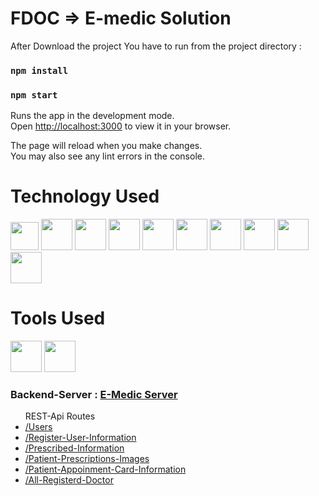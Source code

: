 # FDOC => E-medic Solution
After Download the project You have to run from the project directory :

### `npm install`
### `npm start`

Runs the app in the development mode.\
Open [http://localhost:3000](http://localhost:3000) to view it in your browser.

The page will reload when you make changes.\
You may also see any lint errors in the console.
# Technology Used
<img src="https://i.ibb.co/3zrQSDj/pngaaa-com-4178975.png" width="45px" height="45px"/><span>
<img src="https://i.ibb.co/VDpNkFf/888847.png" width="50px" height="50px"/>
<img src="https://i.ibb.co/K2fbp8r/pngaaa-com-2507930.png" width="50px" height="50px"/>
<img src="https://i.ibb.co/HNMGLwr/pngaaa-com-5670994.png" width="50px" height="50px"/>
<img src="https://i.ibb.co/PD5gmMk/pngaaa-com-5858229.png" width="50px" height="50px"/>
<img src="https://i.ibb.co/z7rxXr4/pngaaa-com-5051155.png" width="50px" height="50px"/>
<img src="https://i.ibb.co/6Jxkrfd/pngaaa-com-5051168.png" width="50px" height="50px"/>
<img src="https://i.ibb.co/zR37vCs/pngaaa-com-6351795.png" width="50px" height="50px"/>
<img src="https://i.ibb.co/Sv4Fgrb/logo.png" width="50px" height="50px"/>
<img src="https://i.ibb.co/tzBJ7hk/68747470733a2f2f76352e676574626f6f7473747261702e636f6d2f646f63732f352e302f6173736574732f6272616e642f.png" width="50px" height="50px"/>
# Tools Used
<img src="https://i.ibb.co/KXt0McZ/heroku.png" width="50px" height="50px"/><span>
<img src="https://cdn.iconscout.com/icon/free/png-256/netlify-3629537-3032320.png" width="50px" height="50px"/>



<h3> Backend-Server : <a href="https://project-101-doctor.herokuapp.com/">E-Medic Server</a></h3>
<ul>REST-Api Routes
   <li><a href="https://project-101-doctor.herokuapp.com/users">/Users</a> </li>
   <li><a href="https://project-101-doctor.herokuapp.com/reg-user-info">/Register-User-Information</a> </li>
   <li><a href="https://project-101-doctor.herokuapp.com/pres-info">/Prescribed-Information</a></li>
   <li><a href="https://project-101-doctor.herokuapp.com/pres-img">/Patient-Prescriptions-Images</a></li>
   <li><a href="https://project-101-doctor.herokuapp.com/users-info">/Patient-Appoinment-Card-Information</a></li>
   <li><a href="https://project-101-doctor.herokuapp.com/doctorlist">/All-Registerd-Doctor</a></li>
</ul>










